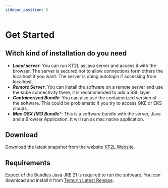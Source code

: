 ```yaml
---
sidebar_position: 5
---
```


# Get Started

## Witch kind of installation do you need

* ***Local server***: You can run KT2L as java server and access it with the browser. The server is secured not to allow 
  connections form others the localhost if you want. The server is doing autologin if accessing from localhost.
* ***Remote Server***: You can install the software on a remote server and use the kube connectivity there, it is 
  recommended to add a SSL layer.
* ***Containerized Bundle***: You can also use the containerized version of the software. This could be problematic
  if you try to access GKE or EKS clouds.
* ***Mac OSX (M1) Bundle****: This is a software bundle with the server, Java and a Browser Application. It will run
  as mac native application.

## Download

Download the latest snapshot from the website [KT2L Website](https://kt2l.org).

## Requirements

Expect of the Bundles Java JRE 21 is required to run the software. You can download and install
it from [Temurin Latest Release](https://adoptium.net/de/temurin/releases/).


